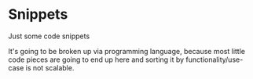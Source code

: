 # Snippets
Just some code snippets

It's going to be broken up via programming language, because most little code pieces are going to end up here and sorting it by functionality/use-case is not scalable.